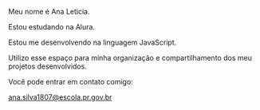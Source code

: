 Meu nome é Ana Leticia.

Estou estudando na Alura.

Estou me desenvolvendo na linguagem JavaScript.

Utilizo esse espaço para minha organização e compartilhamento dos meu projetos desenvolvidos.


Você pode entrar em contato comigo:

ana.silva1807@escola.pr.gov.br


